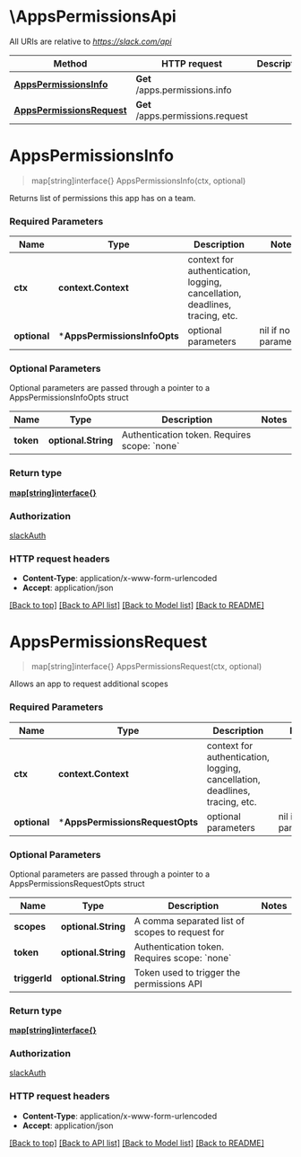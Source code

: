 # \AppsPermissionsApi

All URIs are relative to *https://slack.com/api*

Method | HTTP request | Description
------------- | ------------- | -------------
[**AppsPermissionsInfo**](AppsPermissionsApi.md#AppsPermissionsInfo) | **Get** /apps.permissions.info | 
[**AppsPermissionsRequest**](AppsPermissionsApi.md#AppsPermissionsRequest) | **Get** /apps.permissions.request | 


# **AppsPermissionsInfo**
> map[string]interface{} AppsPermissionsInfo(ctx, optional)


Returns list of permissions this app has on a team.

### Required Parameters

Name | Type | Description  | Notes
------------- | ------------- | ------------- | -------------
 **ctx** | **context.Context** | context for authentication, logging, cancellation, deadlines, tracing, etc.
 **optional** | ***AppsPermissionsInfoOpts** | optional parameters | nil if no parameters

### Optional Parameters
Optional parameters are passed through a pointer to a AppsPermissionsInfoOpts struct

Name | Type | Description  | Notes
------------- | ------------- | ------------- | -------------
 **token** | **optional.String**| Authentication token. Requires scope: &#x60;none&#x60; | 

### Return type

[**map[string]interface{}**](interface{}.md)

### Authorization

[slackAuth](../README.md#slackAuth)

### HTTP request headers

 - **Content-Type**: application/x-www-form-urlencoded
 - **Accept**: application/json

[[Back to top]](#) [[Back to API list]](../README.md#documentation-for-api-endpoints) [[Back to Model list]](../README.md#documentation-for-models) [[Back to README]](../README.md)

# **AppsPermissionsRequest**
> map[string]interface{} AppsPermissionsRequest(ctx, optional)


Allows an app to request additional scopes

### Required Parameters

Name | Type | Description  | Notes
------------- | ------------- | ------------- | -------------
 **ctx** | **context.Context** | context for authentication, logging, cancellation, deadlines, tracing, etc.
 **optional** | ***AppsPermissionsRequestOpts** | optional parameters | nil if no parameters

### Optional Parameters
Optional parameters are passed through a pointer to a AppsPermissionsRequestOpts struct

Name | Type | Description  | Notes
------------- | ------------- | ------------- | -------------
 **scopes** | **optional.String**| A comma separated list of scopes to request for | 
 **token** | **optional.String**| Authentication token. Requires scope: &#x60;none&#x60; | 
 **triggerId** | **optional.String**| Token used to trigger the permissions API | 

### Return type

[**map[string]interface{}**](interface{}.md)

### Authorization

[slackAuth](../README.md#slackAuth)

### HTTP request headers

 - **Content-Type**: application/x-www-form-urlencoded
 - **Accept**: application/json

[[Back to top]](#) [[Back to API list]](../README.md#documentation-for-api-endpoints) [[Back to Model list]](../README.md#documentation-for-models) [[Back to README]](../README.md)


